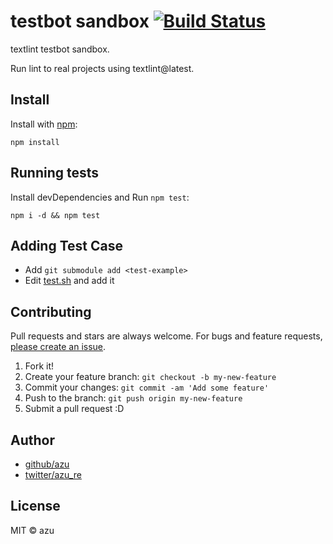 # testbot sandbox [![Build Status](https://travis-ci.org/textlint/testbot.svg?branch=master)](https://travis-ci.org/textlint/testbot)

textlint testbot sandbox.

Run lint to real projects using textlint@latest.

## Install

Install with [npm](https://www.npmjs.com/):

    npm install

## Running tests

Install devDependencies and Run `npm test`:

    npm i -d && npm test

## Adding Test Case

- Add `git submodule add <test-example>`
- Edit [test.sh](./test.sh) and add it

## Contributing

Pull requests and stars are always welcome.
For bugs and feature requests, [please create an issue](https://github.com/azu/testbot/issues).

1. Fork it!
2. Create your feature branch: `git checkout -b my-new-feature`
3. Commit your changes: `git commit -am 'Add some feature'`
4. Push to the branch: `git push origin my-new-feature`
5. Submit a pull request :D

## Author

- [github/azu](https://github.com/azu)
- [twitter/azu_re](http://twitter.com/azu_re)

## License

MIT © azu
